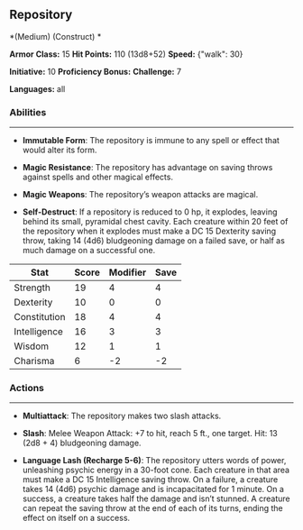 ## Repository
*(Medium) (Construct) *

**Armor Class:** 15
**Hit Points:** 110 (13d8+52)
**Speed:** {"walk": 30}

**Initiative:** 10
**Proficiency Bonus:**
**Challenge:** 7

**Languages:** all

### Abilities
 --- 
- **Immutable Form**: The repository is immune to any spell or effect that would alter its form.

- **Magic Resistance**: The repository has advantage on saving throws against spells and other magical effects.

- **Magic Weapons**: The repository’s weapon attacks are magical.

- **Self-Destruct**: If a repository is reduced to 0 hp, it explodes, leaving behind its small, pyramidal chest cavity. Each creature within 20 feet of the repository when it explodes must make a DC 15 Dexterity saving throw, taking 14 (4d6) bludgeoning damage on a failed save, or half as much damage on a successful one.



| Stat | Score | Modifier | Save |
| ---- | ---- | ---- | ---- |
| Strength | 19 | 4 | 4 |
| Dexterity | 10 | 0 | 0 |
| Constitution | 18 | 4 | 4 |
| Intelligence | 16 | 3 | 3 |
| Wisdom | 12 | 1 | 1 |
| Charisma | 6 | -2 | -2 |

### Actions
 --- 
- **Multiattack**: The repository makes two slash attacks.

- **Slash**: Melee Weapon Attack: +7 to hit, reach 5 ft., one target. Hit: 13 (2d8 + 4) bludgeoning damage.

- **Language Lash (Recharge 5-6)**: The repository utters words of power, unleashing psychic energy in a 30-foot cone. Each creature in that area must make a DC 15 Intelligence saving throw. On a failure, a creature takes 14 (4d6) psychic damage and is incapacitated for 1 minute. On a success, a creature takes half the damage and isn’t stunned. A creature can repeat the saving throw at the end of each of its turns, ending the effect on itself on a success.

